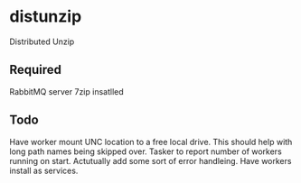 distunzip
=========

Distributed Unzip

Required
---------
RabbitMQ server
7zip insatlled



Todo
-----
Have worker mount UNC location to a free local drive.  This should help with long path names being skipped over.
Tasker to report number of workers running on start.
Actutually add some sort of error handleing.
Have workers install as services.
